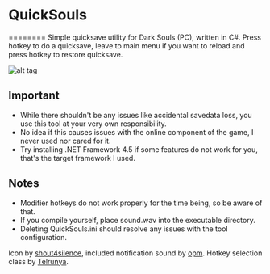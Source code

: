 # QuickSouls
========
Simple quicksave utility for Dark Souls (PC), written in C#. Press hotkey to do a quicksave, leave to main menu if you want to reload and press hotkey to restore quicksave.

![alt tag](http://i.imgur.com/KryxhsS.png)

Important
--------
* While there shouldn't be any issues like accidental savedata loss, you use this tool at your very own responsibility.
* No idea if this causes issues with the online component of the game, I never used nor cared for it.
* Try installing .NET Framework 4.5 if some features do not work for you, that's the target framework I used.

Notes
--------
* Modifier hotkeys do not work properly for the time being, so be aware of that.
* If you compile yourself, place sound.wav into the executable directory.
* Deleting QuickSouls.ini should resolve any issues with the tool configuration.

Icon by [shout4silence](http://www.nexusmods.com/darksouls/mods/293/), included notification sound by [opm](https://www.freesound.org/people/opm/sounds/2105/). Hotkey selection class by [Telrunya](http://www.codeproject.com/Articles/15085/A-simple-hotkey-selection-control-for-NET).
